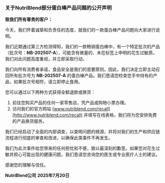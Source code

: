 
### **关于NutriBlend部分蛋白棒产品问题的公开声明**

**致我们所有尊贵的客户：**

今天，我们怀着诚挚和负责任的态度，就我们的一款蛋白棒产品问题向大家进行说明。

我们近期通过第三方检测得知，我们的一款畅销蛋白棒中，有一个特定批次的产品（批次号：**NB-202507-A**），可能含有微量的、未在标签上申明的花生过敏原。我们对此问题高度重视，并立即采取行动。

我们向所有消费者承诺，食品安全是我们的首要原则。因此，我们决定立即主动召回所有批次号为 **NB-202507-A** 的蛋白棒产品。我们恳请您检查您手中持有的产品，如果批次号相符，请立即停止食用。

您可以通过以下两种方式获得全额退款或换货：
1.  前往您购买产品的任何一家零售店，凭产品或购物小票办理。
2.  访问我们的官方网站 [www.nutriblend.com/recall](http://www.nutriblend.com/recall) 并填写在线表格，我们将为您安排免费的产品换货服务。

我们已经启动了全面的内部调查，以查明问题的根源，并将对我们的生产和供应链流程进行彻底的审查和改进，以确保此类事件不再发生。

我们为此次事件给您带来的任何担忧和不便，致以最深刻的歉意。如果您对花生过敏并担心可能出现的健康问题，我们恳请您咨询您的医生或专业医疗人士的建议。

感谢您的理解与信任。

**NutriBlend公司**
**2025年7月20日**
